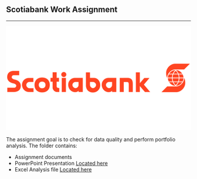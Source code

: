 ## Scotiabank Work Assignment
***

![Scotia Assignment](https://github.com/edimaudo/interview-questions/blob/master/Scotiabank/Scotiabank-Logo-1974-1998.png)

The assignment goal is to check for data quality and perform portfolio analysis.  The folder contains:
- Assignment documents
- PowerPoint Presentation [Located here](https://github.com/edimaudo/interview-questions/blob/master/Scotiabank/Scotiabank_analysis.pptx) 
- Excel Analysis file [Located here](https://github.com/edimaudo/interview-questions/blob/master/Scotiabank/Data_Manager_BI.xlsx)

